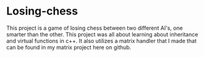 # Losing-chess

This project is a game of losing chess between two different AI's, one smarter than the other. This project was all about learning about inheritance and virtual functions in c++. It also utilizes a matrix handler that I made that can be found in my matrix project here on github.
